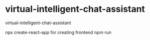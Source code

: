 # virtual-intelligent-chat-assistant
virtual-intelligent-chat-assistant


npx create-react-app for creating frontend
npm run
